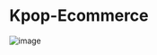 # Kpop-Ecommerce
![image](https://github.com/user-attachments/assets/eaf65779-83cf-4555-8298-ab78e5daac0f)

